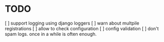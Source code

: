 # TODO

[ ] support logging using django loggers
[ ] warn about multpile registrations
[ ] allow to check configuration
[ ] config validation
[ ] don't spam logs. once in a while is often enough.